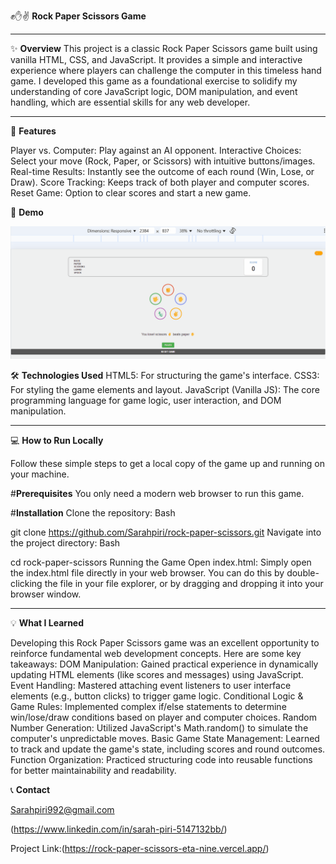 ✊✋✌️ **Rock Paper Scissors Game**

---


✨ **Overview**
This project is a classic Rock Paper Scissors game built using vanilla HTML, CSS, and JavaScript. It provides a simple and interactive experience where players can challenge the computer in this timeless hand game.
I developed this game as a foundational exercise to solidify my understanding of core JavaScript logic, DOM manipulation, and event handling, which are essential skills for any web developer.

---

🚀 **Features**

Player vs. Computer: Play against an AI opponent.
Interactive Choices: Select your move (Rock, Paper, or Scissors) with intuitive buttons/images.
Real-time Results: Instantly see the outcome of each round (Win, Lose, or Draw).
Score Tracking: Keeps track of both player and computer scores.
Reset Game: Option to clear scores and start a new game.


📸 **Demo**

![A brief look at the performance of the project (e.g., Interactive demo in action)](assets/R-P-S.gif)


🛠️ **Technologies Used**
HTML5: For structuring the game's interface.
CSS3: For styling the game elements and layout.
JavaScript (Vanilla JS): The core programming language for game logic, user interaction, and DOM manipulation.

---

💻 **How to Run Locally**

Follow these simple steps to get a local copy of the game up and running on your machine.

#**Prerequisites**
You only need a modern web browser to run this game.

#**Installation**
Clone the repository:
Bash

git clone https://github.com/Sarahpiri/rock-paper-scissors.git
Navigate into the project directory:
Bash

cd rock-paper-scissors
Running the Game
Open index.html: Simply open the index.html file directly in your web browser. You can do this by double-clicking the file in your file explorer, or by dragging and dropping it into your browser window.

---

💡 **What I Learned**

Developing this Rock Paper Scissors game was an excellent opportunity to reinforce fundamental web development concepts. Here are some key takeaways:
DOM Manipulation: Gained practical experience in dynamically updating HTML elements (like scores and messages) using JavaScript.
Event Handling: Mastered attaching event listeners to user interface elements (e.g., button clicks) to trigger game logic.
Conditional Logic & Game Rules: Implemented complex if/else statements to determine win/lose/draw conditions based on player and computer choices.
Random Number Generation: Utilized JavaScript's Math.random() to simulate the computer's unpredictable moves.
Basic Game State Management: Learned to track and update the game's state, including scores and round outcomes.
Function Organization: Practiced structuring code into reusable functions for better maintainability and readability.


📞 **Contact**

Sarahpiri992@gmail.com

(https://www.linkedin.com/in/sarah-piri-5147132bb/)

Project Link:(https://rock-paper-scissors-eta-nine.vercel.app/)


